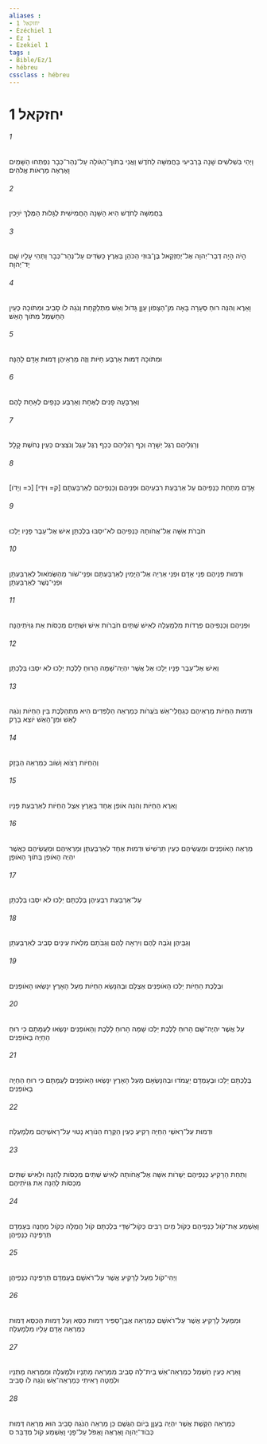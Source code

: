 ```yaml
---
aliases : 
- יחזקאל 1
- Ézéchiel 1
- Ez 1
- Ezekiel 1
tags : 
- Bible/Ez/1
- hébreu
cssclass : hébreu
---
```


# יחזקאל 1

###### 1
וַיְהִי בִּשְׁלֹשִׁים שָׁנָה בָּרְבִיעִי בַּחֲמִשָּׁה לַחֹדֶשׁ וַאֲנִי בְתֹוךְ־הַגֹּולָה עַל־נְהַר־כְּבָר נִפְתְּחוּ הַשָּׁמַיִם וָאֶרְאֶה מַרְאֹות אֱלֹהִים׃
###### 2
בַּחֲמִשָּׁה לַחֹדֶשׁ הִיא הַשָּׁנָה הַחֲמִישִׁית לְגָלוּת הַמֶּלֶךְ יֹויָכִין׃
###### 3
הָיֹה הָיָה דְבַר־יְהוָה אֶל־יְחֶזְקֵאל בֶּן־בּוּזִי הַכֹּהֵן בְּאֶרֶץ כַּשְׂדִּים עַל־נְהַר־כְּבָר וַתְּהִי עָלָיו שָׁם יַד־יְהוָה׃
###### 4
וָאֵרֶא וְהִנֵּה רוּחַ סְעָרָה בָּאָה מִן־הַצָּפֹון עָןָן גָּדֹול וְאֵשׁ מִתְלַקַּחַת וְנֹגַהּ לֹו סָבִיב וּמִתֹּוכָהּ כְּעֵין הַחַשְׁמַל מִתֹּוךְ הָאֵשׁ׃
###### 5
וּמִתֹּוכָהּ דְּמוּת אַרְבַּע חַיֹּות וְזֶה מַרְאֵיהֶן דְּמוּת אָדָם לָהֵנָּה׃
###### 6
וְאַרְבָּעָה פָנִים לְאֶחָת וְאַרְבַּע כְּנָפַיִם לְאַחַת לָהֶם׃
###### 7
וְרַגְלֵיהֶם רֶגֶל יְשָׁרָה וְכַף רַגְלֵיהֶם כְּכַף רֶגֶל עֵגֶל וְנֹצְצִים כְּעֵין נְחֹשֶׁת קָלָל׃
###### 8
[כ= וְיָדֹו] [ק= וִידֵי] אָדָם מִתַּחַת כַּנְפֵיהֶם עַל אַרְבַּעַת רִבְעֵיהֶם וּפְנֵיהֶם וְכַנְפֵיהֶם לְאַרְבַּעְתָּם׃
###### 9
חֹבְרֹת אִשָּׁה אֶל־אֲחֹותָהּ כַּנְפֵיהֶם לֹא־יִסַּבּוּ בְלֶכְתָּן אִישׁ אֶל־עֵבֶר פָּנָיו יֵלֵכוּ׃
###### 10
וּדְמוּת פְּנֵיהֶם פְּנֵי אָדָם וּפְנֵי אַרְיֵה אֶל־הַיָּמִין לְאַרְבַּעְתָּם וּפְנֵי־שֹׁור מֵהַשְּׂמֹאול לְאַרְבַּעְתָּן וּפְנֵי־נֶשֶׁר לְאַרְבַּעְתָּן׃
###### 11
וּפְנֵיהֶם וְכַנְפֵיהֶם פְּרֻדֹות מִלְמָעְלָה לְאִישׁ שְׁתַּיִם חֹבְרֹות אִישׁ וּשְׁתַּיִם מְכַסֹּות אֵת גְּוִיֹתֵיהֶנָה׃
###### 12
וְאִישׁ אֶל־עֵבֶר פָּנָיו יֵלֵכוּ אֶל אֲשֶׁר יִהְיֶה־שָׁמָּה הָרוּחַ לָלֶכֶת יֵלֵכוּ לֹא יִסַּבּוּ בְּלֶכְתָּן׃
###### 13
וּדְמוּת הַחַיֹּות מַרְאֵיהֶם כְּגַחֲלֵי־אֵשׁ בֹּעֲרֹות כְּמַרְאֵה הַלַּפִּדִים הִיא מִתְהַלֶּכֶת בֵּין הַחַיֹּות וְנֹגַהּ לָאֵשׁ וּמִן־הָאֵשׁ יֹוצֵא בָרָק׃
###### 14
וְהַחַיֹּות רָצֹוא וָשֹׁוב כְּמַרְאֵה הַבָּזָק׃
###### 15
וָאֵרֶא הַחַיֹּות וְהִנֵּה אֹופַן אֶחָד בָּאָרֶץ אֵצֶל הַחַיֹּות לְאַרְבַּעַת פָּנָיו׃
###### 16
מַרְאֵה הָאֹופַנִּים וּמַעֲשֵׂיהֶם כְּעֵין תַּרְשִׁישׁ וּדְמוּת אֶחָד לְאַרְבַּעְתָּן וּמַרְאֵיהֶם וּמַעֲשֵׂיהֶם כַּאֲשֶׁר יִהְיֶה הָאֹופַן בְּתֹוךְ הָאֹופָן׃
###### 17
עַל־אַרְבַּעַת רִבְעֵיהֶן בְּלֶכְתָּם יֵלֵכוּ לֹא יִסַּבּוּ בְּלֶכְתָּן׃
###### 18
וְגַבֵּיהֶן וְגֹבַהּ לָהֶם וְיִרְאָה לָהֶם וְגַבֹּתָם מְלֵאֹת עֵינַיִם סָבִיב לְאַרְבַּעְתָּן׃
###### 19
וּבְלֶכֶת הַחַיֹּות יֵלְכוּ הָאֹופַנִּים אֶצְלָם וּבְהִנָּשֵׂא הַחַיֹּות מֵעַל הָאָרֶץ יִנָּשְׂאוּ הָאֹופַנִּים׃
###### 20
עַל אֲשֶׁר יִהְיֶה־שָּׁם הָרוּחַ לָלֶכֶת יֵלֵכוּ שָׁמָּה הָרוּחַ לָלֶכֶת וְהָאֹופַנִּים יִנָּשְׂאוּ לְעֻמָּתָם כִּי רוּחַ הַחַיָּה בָּאֹופַנִּים׃
###### 21
בְּלֶכְתָּם יֵלֵכוּ וּבְעָמְדָם יַעֲמֹדוּ וּבְהִנָּשְׂאָם מֵעַל הָאָרֶץ יִנָּשְׂאוּ הָאֹופַנִּים לְעֻמָּתָם כִּי רוּחַ הַחַיָּה בָּאֹופַנִּים׃
###### 22
וּדְמוּת עַל־רָאשֵׁי הַחַיָּה רָקִיעַ כְּעֵין הַקֶּרַח הַנֹּורָא נָטוּי עַל־רָאשֵׁיהֶם מִלְמָעְלָה׃
###### 23
וְתַחַת הָרָקִיעַ כַּנְפֵיהֶם יְשָׁרֹות אִשָּׁה אֶל־אֲחֹותָהּ לְאִישׁ שְׁתַּיִם מְכַסֹּות לָהֵנָּה וּלְאִישׁ שְׁתַּיִם מְכַסֹּות לָהֵנָּה אֵת גְּוִיֹּתֵיהֶם׃
###### 24
וָאֶשְׁמַע אֶת־קֹול כַּנְפֵיהֶם כְּקֹול מַיִם רַבִּים כְּקֹול־שַׁדַּי בְּלֶכְתָּם קֹול הֲמֻלָּה כְּקֹול מַחֲנֶה בְּעָמְדָם תְּרַפֶּינָה כַנְפֵיהֶן׃
###### 25
וַיְהִי־קֹול מֵעַל לָרָקִיעַ אֲשֶׁר עַל־רֹאשָׁם בְּעָמְדָם תְּרַפֶּינָה כַנְפֵיהֶן׃
###### 26
וּמִמַּעַל לָרָקִיעַ אֲשֶׁר עַל־רֹאשָׁם כְּמַרְאֵה אֶבֶן־סַפִּיר דְּמוּת כִּסֵּא וְעַל דְּמוּת הַכִּסֵּא דְּמוּת כְּמַרְאֵה אָדָם עָלָיו מִלְמָעְלָה׃
###### 27
וָאֵרֶא כְּעֵין חַשְׁמַל כְּמַרְאֵה־אֵשׁ בֵּית־לָהּ סָבִיב מִמַּרְאֵה מָתְנָיו וּלְמָעְלָה וּמִמַּרְאֵה מָתְנָיו וּלְמַטָּה רָאִיתִי כְּמַרְאֵה־אֵשׁ וְנֹגַהּ לֹו סָבִיב׃
###### 28
כְּמַרְאֵה הַקֶּשֶׁת אֲשֶׁר יִהְיֶה בֶעָןָן בְּיֹום הַגֶּשֶׁם כֵּן מַרְאֵה הַנֹּגַהּ סָבִיב הוּא מַרְאֵה דְּמוּת כְּבֹוד־יְהוָה וָאֶרְאֶה וָאֶפֹּל עַל־פָּנַי וָאֶשְׁמַע קֹול מְדַבֵּר׃ ס
